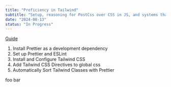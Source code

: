 ```yaml
---
title: "Proficiency in Tailwind"
subtitle: "Setup, reasoning for PostCss over CSS in JS, and systems that go a step beyond, like Emotion"
date: "2024-08-13"
status: "In Progress"
---
```


[Guide](https://medium.com/@rifantechguy55/setting-up-a-next-js-13-project-with-eslint-and-prettier-735c3ccfd26c)

1. Install Prettier as a development dependency
1. Set up Prettier and ESLint
1. Install and Configure Tailwind CSS
1. Add Tailwind CSS Directives to global css
1. Automatically Sort Tailwind Classes with Prettier

foo bar
